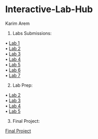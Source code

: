 # Interactive-Lab-Hub

Karim Arem

1) Labs Submissions:

• [Lab 1](https://github.com/wario123/IDD-Fa18-Lab1) <br>
• [Lab 2](https://github.com/wario123/IDD-Fa18-Lab2) <br>
• [Lab 3](https://github.com/wario123/IDD-Fa18-Lab3) <br>
• [Lab 4](https://github.com/wario123/IDD-Fa18-Lab4) <br>
• [Lab 5](https://github.com/wario123/IDD-Fa18-Lab5) <br>
• [Lab 6](https://github.com/wario123/IDD-Fa18-Lab6) <br>
• [Lab 7](https://github.com/wario123/IDD-Fa18-Lab7) <br>

2) Lab Prep:

• [Lab 2](https://github.com/wario123/Interactive-Devices/blob/master/Lab-Prep/Lab2/Lab2.md) <br>
• [Lab 3](https://github.com/wario123/Interactive-Devices/blob/master/Lab-Prep/Lab3/Lab3.md)<br>
• [Lab 4](https://github.com/wario123/Interactive-Devices/blob/master/Lab-Prep/Lab4/Lab4.md)<br>
• [Lab 5](https://github.com/wario123/Interactive-Devices/blob/master/Lab-Prep/Lab5/Lab5.md)<br>

3) Final Project:

[Final Project](https://github.com/bripfaff/IDD-Fa18-Final_Project/blob/master/README.md)
